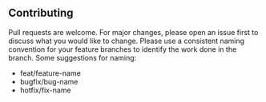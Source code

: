 
## Contributing
Pull requests are welcome. For major changes, please open an issue first to discuss what you would like to change. Please use a consistent naming convention for your feature branches to identify the work done in the branch. Some suggestions for naming:
- feat/feature-name
- bugfix/bug-name
- hotfix/fix-name